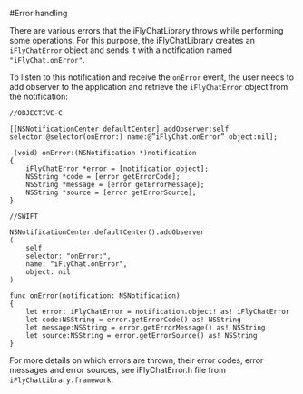 #Error handling

There are various errors that the iFlyChatLibrary throws while performing some operations. For this purpose, the iFlyChatLibrary creates an `iFlyChatError` object and sends it with a notification named `"iFlyChat.onError"`.

To listen to this notification and receive the `onError` event, the user needs to add observer to the application and retrieve the `iFlyChatError` object from the notification:

~~~
//OBJECTIVE-C

[[NSNotificationCenter defaultCenter] addObserver:self selector:@selector(onError:) name:@”iFlyChat.onError” object:nil];

-(void) onError:(NSNotification *)notification
{
    iFlyChatError *error = [notification object];
    NSString *code = [error getErrorCode];
    NSString *message = [error getErrorMessage];
    NSString *source = [error getErrorSource];
}
~~~

~~~
//SWIFT

NSNotificationCenter.defaultCenter().addObserver
(
    self,
    selector: "onError:",
    name: "iFlyChat.onError",
    object: nil
)

func onError(notification: NSNotification)
{
    let error: iFlyChatError = notification.object! as! iFlyChatError
    let code:NSString = error.getErrorCode() as! NSString
    let message:NSString = error.getErrorMessage() as! NSString
    let source:NSString = error.getErrorSource() as! NSString
}
~~~

For more details on which errors are thrown, their error codes, error messages and error sources, see iFlyChatError.h file from `iFlyChatLibrary.framework`.